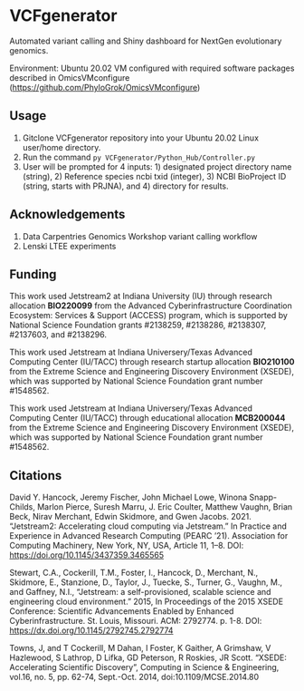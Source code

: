 # VCFgenerator
Automated variant calling and Shiny dashboard for NextGen evolutionary genomics.<br>

Environment: Ubuntu 20.02 VM configured with required software packages described in OmicsVMconfigure (https://github.com/PhyloGrok/OmicsVMconfigure)

## Usage
1. Gitclone VCFgenerator repository into your Ubuntu 20.02 Linux user/home directory.
2. Run the command ```py VCFgenerator/Python_Hub/Controller.py```
3. User will be prompted for 4 inputs: 1) designated project directory name (string), 2) Reference species ncbi txid (integer), 3) NCBI BioProject ID (string, starts with PRJNA), and 4) directory for results.

## Acknowledgements
1. Data Carpentries Genomics Workshop variant calling workflow
2. Lenski LTEE experiments

## Funding

This work used Jetstream2 at Indiana University (IU) through research allocation <b>BIO220099</b> from the Advanced Cyberinfrastructure Coordination Ecosystem: Services & Support (ACCESS) program, which is supported by National Science Foundation grants #2138259, #2138286, #2138307, #2137603, and #2138296.

This work used Jetstream at Indiana Universery/Texas Advanced Computing Center (IU/TACC) through research startup allocation  <b>BIO210100</b> from the Extreme Science and Engineering Discovery Environment (XSEDE), which was supported by National Science Foundation grant number #1548562.

This work used Jetstream at Indiana Universery/Texas Advanced Computing Center (IU/TACC) through educational allocation  <b>MCB200044</b> from the Extreme Science and Engineering Discovery Environment (XSEDE), which was supported by National Science Foundation grant number #1548562.

## Citations

David Y. Hancock, Jeremy Fischer, John Michael Lowe, Winona Snapp-Childs, Marlon Pierce, Suresh Marru, J. Eric Coulter, Matthew Vaughn, Brian Beck, Nirav Merchant, Edwin Skidmore, and Gwen Jacobs. 2021. “Jetstream2: Accelerating cloud computing via Jetstream.” In Practice and Experience in Advanced Research Computing (PEARC ’21). Association for Computing Machinery, New York, NY, USA, Article 11, 1–8. DOI: https://doi.org/10.1145/3437359.3465565

Stewart, C.A., Cockerill, T.M., Foster, I., Hancock, D., Merchant, N., Skidmore, E., Stanzione, D., Taylor, J., Tuecke, S., Turner, G., Vaughn, M., and Gaffney, N.I., “Jetstream: a self-provisioned, scalable science and engineering cloud environment.” 2015, In Proceedings of the 2015 XSEDE Conference: Scientific Advancements Enabled by Enhanced Cyberinfrastructure. St. Louis, Missouri. ACM: 2792774. p. 1-8. DOI: https://dx.doi.org/10.1145/2792745.2792774

Towns, J, and T Cockerill, M Dahan, I Foster, K Gaither, A Grimshaw, V Hazlewood, S Lathrop, D Lifka, GD Peterson, R Roskies, JR Scott. “XSEDE: Accelerating Scientific Discovery”, Computing in Science & Engineering, vol.16, no. 5, pp. 62-74, Sept.-Oct. 2014, doi:10.1109/MCSE.2014.80

